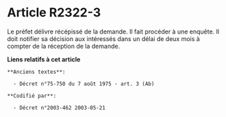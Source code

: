 # Article R2322-3

Le préfet délivre récépissé de la demande. Il fait procéder à une enquête. Il doit notifier sa décision aux intéressés dans
un délai de deux mois à compter de la réception de la demande.

**Liens relatifs à cet article**

	**Anciens textes**:

	  - Décret n°75-750 du 7 août 1975 - art. 3 (Ab)

	**Codifié par**:

	  - Décret n°2003-462 2003-05-21
